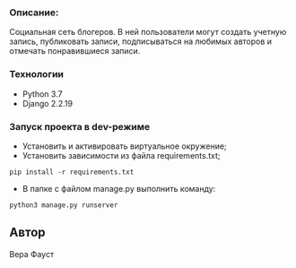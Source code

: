 ### Описание:
Социальная сеть блогеров. В ней пользователи могут создать учетную запись, публиковать записи, подписываться на любимых авторов и отмечать понравившиеся записи.

### Технологии
- Python 3.7
- Django 2.2.19

### Запуск проекта в dev-режиме
- Установить и активировать виртуальное окружение;
- Установить зависимости из файла requirements.txt;
```
pip install -r requirements.txt
```
- В папке с файлом manage.py выполнить команду:
```
python3 manage.py runserver
```

## Автор
Вера Фауст

